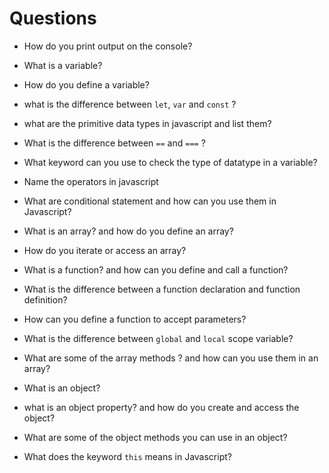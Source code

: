 # Questions

- How do you print output on the console?

- What is a variable?

- How do you define a variable?

- what is the difference between `let`, `var` and `const` ?

- what are the primitive data types in javascript and list them?

- What is the difference between `==` and `===` ?

- What keyword can you use to check the type of datatype in a variable?

- Name the operators in javascript

- What are conditional statement and how can you use them in Javascript?

- What is an array? and how do you define an array?

- How do you iterate or access an array?

- What is a function? and how can you define and call a function?

- What is the difference between a function declaration and function definition?

- How can you define a function to accept parameters?

- What is the difference between `global` and `local` scope variable?

- What are some of the array methods ? and how can you use them in an array?

- What is an object?

- what is an object property? and how do you create and access the object?

- What are some of the object methods you can use in an object?

- What does the keyword `this` means in Javascript?


